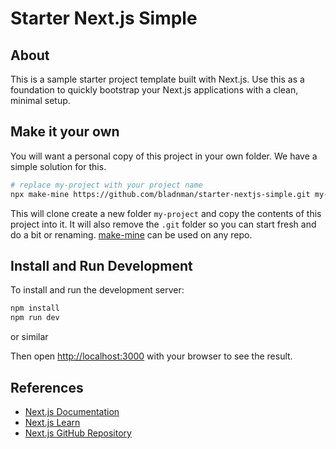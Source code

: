 # Starter Next.js Simple

## About
This is a sample starter project template built with Next.js. Use this as a foundation to quickly bootstrap your Next.js applications with a clean, minimal setup.

## Make it your own
You will want a personal copy of this project in your own folder. We have a simple solution for this.

```bash
# replace my-project with your project name
npx make-mine https://github.com/bladnman/starter-nextjs-simple.git my-project
```

This will clone create a new folder `my-project` and copy the contents of this project into it. It will also remove the `.git` folder so you can start fresh and do a bit or renaming. [make-mine](https://www.npmjs.com/package/make-mine) can be used on any repo.


## Install and Run Development
To install and run the development server:

```bash
npm install
npm run dev
```
or similar

Then open [http://localhost:3000](http://localhost:3000) with your browser to see the result.

## References
- [Next.js Documentation](https://nextjs.org/docs)
- [Next.js Learn](https://nextjs.org/learn)
- [Next.js GitHub Repository](https://github.com/vercel/next.js)
